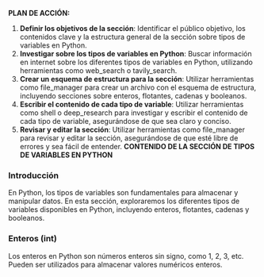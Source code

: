 **PLAN DE ACCIÓN:**
1. **Definir los objetivos de la sección**: Identificar el público objetivo, los contenidos clave y la estructura general de la sección sobre tipos de variables en Python.
2. **Investigar sobre los tipos de variables en Python**: Buscar información en internet sobre los diferentes tipos de variables en Python, utilizando herramientas como web_search o tavily_search.
3. **Crear un esquema de estructura para la sección**: Utilizar herramientas como file_manager para crear un archivo con el esquema de estructura, incluyendo secciones sobre enteros, flotantes, cadenas y booleanos.
4. **Escribir el contenido de cada tipo de variable**: Utilizar herramientas como shell o deep_research para investigar y escribir el contenido de cada tipo de variable, asegurándose de que sea claro y conciso.
5. **Revisar y editar la sección**: Utilizar herramientas como file_manager para revisar y editar la sección, asegurándose de que esté libre de errores y sea fácil de entender.
**CONTENIDO DE LA SECCIÓN DE TIPOS DE VARIABLES EN PYTHON**
### Introducción
En Python, los tipos de variables son fundamentales para almacenar y manipular datos. En esta sección, exploraremos los diferentes tipos de variables disponibles en Python, incluyendo enteros, flotantes, cadenas y booleanos.
### Enteros (int)
Los enteros en Python son números enteros sin signo, como 1, 2, 3, etc. Pueden ser utilizados para almacenar valores numéricos enteros.